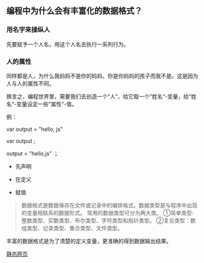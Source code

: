 ## 编程中为什么会有丰富化的数据格式？

### 用名字来操纵人
先要赋予一个人名，用这个人名去执行一系列行为。
### 人的属性
同样都是人，为什么我妈妈不是你的妈妈，你是你妈妈的孩子而我不是。这是因为人与人的属性不同。

换言之，编程世界里，需要我们去创造一个“人”，给它取一个”姓名“-变量，给”姓名“-变量设定一些”属性“-值。

例：

var output = "hello, js"

var output ;

output = "hello,js" ；

- 先声明

- 在定义

- 赋值

>数据格式是数据保存在文件或记录中的编排格式。数据类型是与程序中出现的变量相联系的数据形式。
>常用的数据类型可分为两大类。
>①简单类型:整数类型、实数类型、布尔类型、字符类型和指针类型。
>②复合类型：数组类型、记录类型、集合类型、文件类型。

丰富的数据格式是为了清楚的定义变量，更准确的得到数据输出结果。

[静态网页](https://zhang-qian.github.io/jingtaiwangye/)



